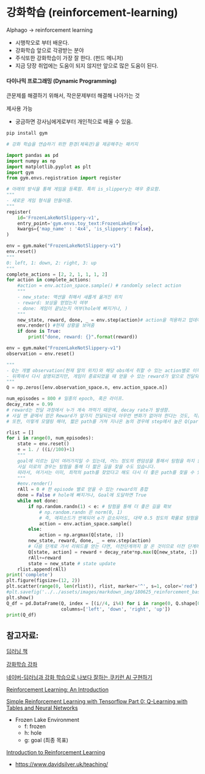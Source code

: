 # 강화학습 (reinforcement-learning)

Alphago -> reinforcement learning 

- 시행착오로 부터 배운다.
- 강화학습 앞으로 각광받는 분야
- 주식또한 강화학습이 가장 잘 한다. (펀드 메니저)
- 지금 당장 취업에는 도움이 되지 않지만 앞으로 많은 도움이 된다.



#### 다이나믹 프로그래밍 (Dynamic Programming)

큰문제를 해결하기 위해서, 작은문제부터 해결해 나아가는 것

제사용 가능

- 궁금하면 강사님에게로부터 개인적으로 배울 수 있음.





```python
pip install gym

# 강화 학습을 연습하기 위한 환경(체육관)을 제공해주는 패키지
```

```python
import pandas as pd
import numpy as np 
import matplotlib.pyplot as plt
import gym
from gym.envs.registration import register

# 아래의 방식을 통해 게임을 등록함. 특히 is_slippery는 매우 중요함. 
"""
- 새로운 게임 형식을 만들어줌.
"""
register(
    id='FrozenLakeNotSlippery-v1',
    entry_point='gym.envs.toy_text:FrozenLakeEnv',
    kwargs={'map_name' : '4x4', 'is_slippery': False},
)
```

```python
env = gym.make("FrozenLakeNotSlippery-v1")
env.reset()
"""
0: left, 1: down, 2: right, 3: up 
"""
complete_actions = [2, 2, 1, 1, 1, 2]
for action in complete_actions:
    #action = env.action_space.sample() # randomly select action 
    """
    - new_state: 액션을 취해서 새롭게 옮겨진 위치 
    - reward: 보상을 얻었는지 여부
    - done: 게임이 끝났는지 여부(hole에 빠지거나, )
    """
    new_state, reward, done, _ = env.step(action)# action을 적용하고 업데이트
    env.render() #현재 상황을 보여줌
    if done is True:
        print("done, reward: {}".format(reward))
```

```python
env = gym.make("FrozenLakeNotSlippery-v1")
observation = env.reset()

"""
- Q는 개별 observation(현재 말의 위치)와 해당 obs에서 취할 수 있는 action별로 이득이 표현된 테이블입니다. 
- 뒤쪽에서 다시 설명되겠지만, 게임이 종료되었을 때 얻을 수 있는 reward가 앞으로 전달되어, 각 값을 업데이트해줍니다. 
"""
Q = np.zeros([env.observation_space.n, env.action_space.n])

num_episodes = 800 # 일종의 epoch, 혹은 라이프.
decay_rate = 0.99 
# reward는 전달 과정에서 누가 계속 까먹기 때문에, decay rate가 발생함. 
# 사실 맨 끝에서 얻은 Reward가 앞가지 전달되는데 아무런 변화가 없어야 한다는 것도, 직관적으로 이상하지 않나요? 
# 또한, 이렇게 모델링 해야, 짧은 path를 거쳐 지나온 놈의 경우에 step에서 높은 Q(partial reward)를 가짐 

rlist = []
for i in range(0, num_episodes):
    state = env.reset()
    e = 1. / ((i//100)+1)
    """
    goal에 이르는 답이 여러가지일 수 있는데, 어느 정도의 랜덤성을 통해서 탐험을 하지 않을 경우, 초기의 답만을 가지게 됨. 
    사실 미로의 경우는 탐험을 통해 더 짧은 길을 찾을 수도 있습니다. 
    따라서, 여기서는 이미, 최적의 path를 찾았다고 해도 다시 더 좋은 path를 찾을 수 있도록 exploration을 보장합니다. 
    """
    #env.render()
    rAll = 0 # 한 episode 별로 얻을 수 있는 reward의 총합
    done = False # hole에 빠지거나, Goal에 도달하면 True
    while not done:
        if np.random.randn(1) < e: # 탐험을 통해 더 좋은 길을 확보
            # np.random.randn 은 norm(0, 1)
            # 즉, 에피소드가 반복되어 e가 감소되어도, 대략 0.5 정도의 확률로 탐험을 하는 것이 가능해야 함. 
            action = env.action_space.sample()
        else:
            action = np.argmax(Q[state, :])
        new_state, reward, done, _ = env.step(action)
        # 다음 단계로 가서 리워드를 얻는 다면, 이전단계까지 잘 온 것이므로 이전 단계에도 리워드를 준다. 
        Q[state, action] = reward + decay_rate*np.max(Q[new_state, :])
        rAll+=reward
        state = new_state # state update
    rlist.append(rAll)
print('complete')
plt.figure(figsize=(12, 2))
plt.scatter(range(0, len(rlist)), rlist, marker='^', s=1, color='red')
#plt.savefig('../../assets/images/markdown_img/180625_reinforcement_base.svg')
plt.show()
Q_df = pd.DataFrame(Q, index = [(i//4, i%4) for i in range(0, Q.shape[0])], 
                    columns=['left', 'down', 'right', 'up'])
print(Q_df)
```



## 참고자료:

[딥러닝 책](https://www.deeplearningbook.org/)

[강화학습 강좌](https://www.youtube.com/playlist?list=PLkFD6_40KJIxJMR-j5A1mkxK26gh_qg37)

[네이버-딥러닝과 강화 학습으로 나보다 잘하는 쿠키런 AI 구현하기](https://www.slideshare.net/deview/ai-67608549)

[Reinforcement Learning: An Introduction](http://incompleteideas.net/book/bookdraft2018mar21.pdf)

[Simple Reinforcement Learning with Tensorflow Part 0: Q-Learning with Tables and Neural Networks](https://medium.com/emergent-future/simple-reinforcement-learning-with-tensorflow-part-0-q-learning-with-tables-and-neural-networks-d195264329d0)

- Frozen Lake Environment
  - f: frozen
  - h: hole
  - g: goal (최종 목표)

[Introduction to Reinforcement Learning](https://www.davidsilver.uk/wp-content/uploads/2020/03/intro_RL.pdf)

- https://www.davidsilver.uk/teaching/

